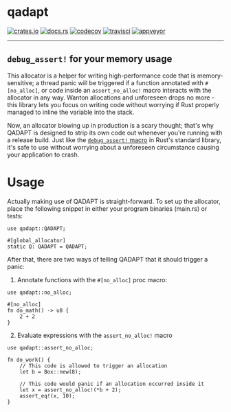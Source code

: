 # qadapt

[![crates.io](https://img.shields.io/crates/v/qadapt.svg)](https://crates.io/crates/qadapt)
[![docs.rs](https://docs.rs/qadapt/badge.svg)](https://docs.rs/qadapt/)
[![codecov](https://codecov.io/gh/bspeice/qadapt/branch/master/graph/badge.svg)](https://codecov.io/gh/bspeice/qadapt)
[![travisci](https://travis-ci.org/bspeice/qadapt.svg?branch=master)](https://travis-ci.org/bspeice/qadapt)
[![appveyor](https://ci.appveyor.com/api/projects/status/km1p081tkjcptn1w/branch/master?svg=true)](https://ci.appveyor.com/project/bspeice/qadapt/branch/master)

---
## `debug_assert!` for your memory usage

This allocator is a helper for writing high-performance code that is memory-sensitive;
a thread panic will be triggered if a function annotated with `#[no_alloc]`,
or code inside an `assert_no_alloc!` macro interacts with the allocator in any way.
Wanton allocations and unforeseen drops no more - this library lets you focus on
writing code without worrying if Rust properly managed to inline the variable into the stack.

Now, an allocator blowing up in production is a scary thought; that's why QADAPT
is designed to strip its own code out whenever you're running with a release build.
Just like the [`debug_assert!` macro](https://doc.rust-lang.org/std/macro.debug_assert.html)
in Rust's standard library, it's safe to use without worrying about a unforeseen
circumstance causing your application to crash.

# Usage

Actually making use of QADAPT is straight-forward. To set up the allocator,
place the following snippet in either your program binaries (main.rs) or tests:

```rust,ignore
use qadapt::QADAPT;

#[global_allocator]
static Q: QADAPT = QADAPT;
```

After that, there are two ways of telling QADAPT that it should trigger a panic:

1. Annotate functions with the `#[no_alloc]` proc macro:
```rust,no_run
use qadapt::no_alloc;

#[no_alloc]
fn do_math() -> u8 {
    2 + 2
}
```

2. Evaluate expressions with the `assert_no_alloc!` macro
```rust,no_run
use qadapt::assert_no_alloc;

fn do_work() {
    // This code is allowed to trigger an allocation
    let b = Box::new(8);
    
    // This code would panic if an allocation occurred inside it
    let x = assert_no_alloc!(*b + 2);
    assert_eq!(x, 10);
}
